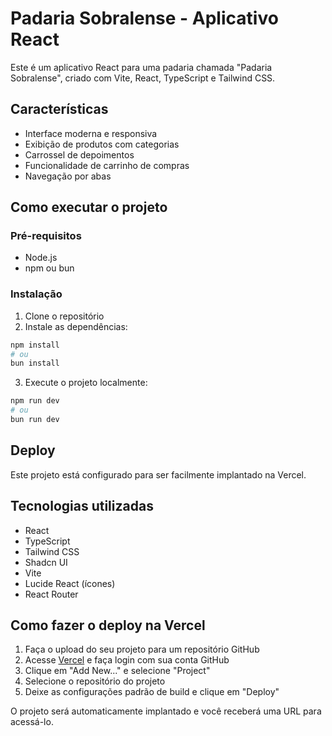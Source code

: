 # Padaria Sobralense - Aplicativo React

Este é um aplicativo React para uma padaria chamada "Padaria Sobralense", criado com Vite, React, TypeScript e Tailwind CSS.

## Características

- Interface moderna e responsiva
- Exibição de produtos com categorias
- Carrossel de depoimentos
- Funcionalidade de carrinho de compras
- Navegação por abas

## Como executar o projeto

### Pré-requisitos

- Node.js
- npm ou bun

### Instalação

1. Clone o repositório
2. Instale as dependências:
```bash
npm install
# ou
bun install
```

3. Execute o projeto localmente:
```bash
npm run dev
# ou
bun run dev
```

## Deploy

Este projeto está configurado para ser facilmente implantado na Vercel.

## Tecnologias utilizadas

- React
- TypeScript
- Tailwind CSS
- Shadcn UI
- Vite
- Lucide React (ícones)
- React Router

## Como fazer o deploy na Vercel

1. Faça o upload do seu projeto para um repositório GitHub
2. Acesse [Vercel](https://vercel.com) e faça login com sua conta GitHub
3. Clique em "Add New..." e selecione "Project"
4. Selecione o repositório do projeto
5. Deixe as configurações padrão de build e clique em "Deploy"

O projeto será automaticamente implantado e você receberá uma URL para acessá-lo.

